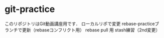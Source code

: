 # git-practice
このリポジトリはGit動画講座用です．
ローカルリポで変更
rebase-practiceブランチで更新（rebaseコンフリクト用）
rebase pull 用
stash練習（2nd変更）
